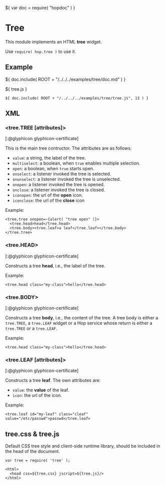${ var doc = require( "hopdoc" ) }

Tree
====

This module implements an HTML __tree__ widget. 

Use `require( hop.tree )` to use it.

Example
-------

${ doc.include( ROOT + "/../../../examples/tree/doc.md" ) }

${ <span class="label label-info">tree.js</span> }

```hopscript
${ doc.include( ROOT + "/../../../examples/tree/tree.js", 13 ) }
```

XML
---

### <tree.TREE [attributes]> ###
[:@glyphicon glyphicon-certificate]

This is the main tree contructor. The attributes are as follows:

 * `value`: a string, the label of the tree.
 * `multiselect`: a boolean, when `true` enables multiple selection.
 * `open`: a boolean, when `true` starts open.
 * `onselect`: a listener invoked the tree is selected.
 * `onunselect`: a listener invoked the tree is unselected.
 * `onopen`: a listener invoked the tree is opened.
 * `onclose`: a listener invoked the tree is closed.
 * `iconopen`: the url of the __open__ icon.
 * `iconclose`: the url of the __close__ icon

Example:

```hopscript
<tree.tree onopen=~{alert( "tree open" )}>
  <tree.head>head</tree.head>
  <tree.body><tree.leaf>a leaf</tree.leaf></tree.body>
</tree.tree>
```

### <tree.HEAD> ###
[:@glyphicon glyphicon-certificate]

Constructs a tree __head__, i.e., the label of the tree.

Example:

```hopscript
<tree.head class="my-class">hello</tree.head>
```

### <tree.BODY> ###
[:@glyphicon glyphicon-certificate]

Constructs a tree __body__, i.e., the content of the tree. A tree
body is either a `tree.TREE`, a `tree.LEAF` widget or a Hop service whose
return is either a `tree.TREE` or a `tree.LEAF`.

Example:

```hopscript
<tree.head class="my-class">hello</tree.head>
```

### <tree.LEAF [attributes]> ###
[:@glyphicon glyphicon-certificate]

Constructs a tree __leaf__. The own attributes are:

 * `value`: the __value__ of the leaf.
 * `icon`: the url of the icon.

Example:

```hopscript
<tree.leaf id="my-leaf" class="cleaf" value="/etc/passwd">passwd</tree.leaf>
```

## tree.css & tree.js ##

Default CSS tree style and client-side runtime library, should be
included in the head of the document.

```hopscript
var tree = require( 'tree' );

<html>
  <head css=${tree.css} jscript=${tree.js}/>
</html>
```

